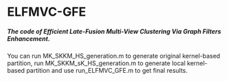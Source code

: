 # ELFMVC-GFE
##### The code of Efficient Late-Fusion Multi-View Clustering Via Graph Filters Enhancement.

You can run MK_SKKM_HS_generation.m to generate original kernel-based partition, run MK_SKKM_sK_HS_generation.m to generate  local kernel-based partition and use run_ELFMVC_GFE.m to get final results.

